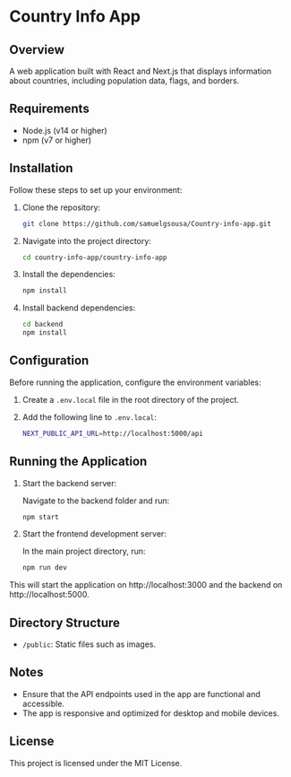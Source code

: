# Country Info App

## Overview

A web application built with React and Next.js that displays information about countries, including population data, flags, and borders.

## Requirements

- Node.js (v14 or higher)
- npm (v7 or higher)

## Installation

Follow these steps to set up your environment:

1. Clone the repository:

   ```bash
   git clone https://github.com/samuelgsousa/Country-info-app.git
   ```

2. Navigate into the project directory:

   ```bash
   cd country-info-app/country-info-app
   ```

3. Install the dependencies:

   ```bash
   npm install
   ```

4. Install backend dependencies:

   ```bash
   cd backend
   npm install
   ```

## Configuration

Before running the application, configure the environment variables:

1. Create a `.env.local` file in the root directory of the project.

2. Add the following line to `.env.local`:

   ```bash
   NEXT_PUBLIC_API_URL=http://localhost:5000/api
   ```

## Running the Application

1. Start the backend server:

   Navigate to the backend folder and run:

   ```bash
   npm start
   ```

2. Start the frontend development server:

   In the main project directory, run:

   ```bash
   npm run dev
   ```

This will start the application on http://localhost:3000 and the backend on http://localhost:5000.

## Directory Structure

- `/public`: Static files such as images.

## Notes

- Ensure that the API endpoints used in the app are functional and accessible.
- The app is responsive and optimized for desktop and mobile devices.

## License

This project is licensed under the MIT License.
